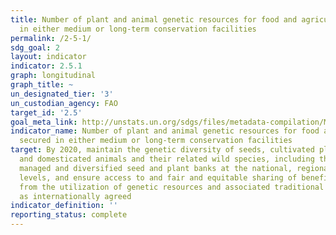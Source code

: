 ```yaml
---
title: Number of plant and animal genetic resources for food and agriculture secured
  in either medium or long-term conservation facilities
permalink: /2-5-1/
sdg_goal: 2
layout: indicator
indicator: 2.5.1
graph: longitudinal
graph_title: ~
un_designated_tier: '3'
un_custodian_agency: FAO
target_id: '2.5'
goal_meta_link: http://unstats.un.org/sdgs/files/metadata-compilation/Metadata-Goal-2.pdf
indicator_name: Number of plant and animal genetic resources for food and agriculture
  secured in either medium or long-term conservation facilities
target: By 2020, maintain the genetic diversity of seeds, cultivated plants and farmed
  and domesticated animals and their related wild species, including through soundly
  managed and diversified seed and plant banks at the national, regional and international
  levels, and ensure access to and fair and equitable sharing of benefits arising
  from the utilization of genetic resources and associated traditional knowledge,
  as internationally agreed
indicator_definition: ''
reporting_status: complete
---
```

